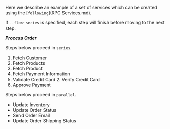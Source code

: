 Here we describe an example of a set of services which can be created using the [``following``](RPC Services.md).

If ``--flow series`` is specified, each step will finish before moving to the next step.

***Process Order***

Steps below proceed in ``series``.

1. Fetch Customer
2. Fetch Products
  1. Fetch Product
3. Fetch Payment Information
  1. Validate Credit Card
    2. Verify Credit Card
4. Approve Payment

Steps below proceed in ``parallel``.

* Update Inventory
* Update Order Status
* Send Order Email
* Update Order Shipping Status
